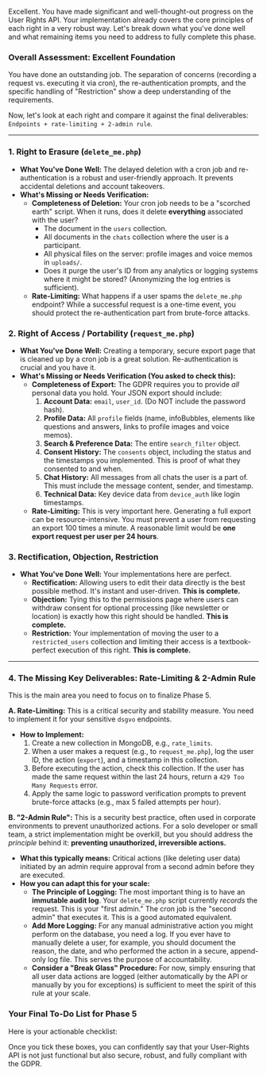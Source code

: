 Excellent. You have made significant and well-thought-out progress on the User Rights API. Your implementation already covers the core principles of each right in a very robust way. Let's break down what you've done well and what remaining items you need to address to fully complete this phase.

### Overall Assessment: Excellent Foundation

You have done an outstanding job. The separation of concerns (recording a request vs. executing it via cron), the re-authentication prompts, and the specific handling of "Restriction" show a deep understanding of the requirements.

Now, let's look at each right and compare it against the final deliverables: `Endpoints + rate-limiting + 2-admin rule`.

---

### 1. Right to Erasure (`delete_me.php`)

*   **What You've Done Well:** The delayed deletion with a cron job and re-authentication is a robust and user-friendly approach. It prevents accidental deletions and account takeovers.
*   **What's Missing or Needs Verification:**
    *   **Completeness of Deletion:** Your cron job needs to be a "scorched earth" script. When it runs, does it delete **everything** associated with the user?
        *   The document in the `users` collection.
        *   All documents in the `chats` collection where the user is a participant.
        *   All physical files on the server: profile images and voice memos in `uploads/`.
        *   Does it purge the user's ID from any analytics or logging systems where it might be stored? (Anonymizing the log entries is sufficient).
    *   **Rate-Limiting:** What happens if a user spams the `delete_me.php` endpoint? While a successful request is a one-time event, you should protect the re-authentication part from brute-force attacks.

### 2. Right of Access / Portability (`request_me.php`)

*   **What You've Done Well:** Creating a temporary, secure export page that is cleaned up by a cron job is a great solution. Re-authentication is crucial and you have it.
*   **What's Missing or Needs Verification (You asked to check this):**
    *   **Completeness of Export:** The GDPR requires you to provide *all* personal data you hold. Your JSON export should include:
        1.  **Account Data:** `email`, `user_id`. (Do NOT include the password hash).
        2.  **Profile Data:** All `profile` fields (name, infoBubbles, elements like questions and answers, links to profile images and voice memos).
        3.  **Search & Preference Data:** The entire `search_filter` object.
        4.  **Consent History:** The `consents` object, including the status and the timestamps you implemented. This is proof of what they consented to and when.
        5.  **Chat History:** All messages from all chats the user is a part of. This must include the message content, sender, and timestamp.
        6.  **Technical Data:** Key device data from `device_auth` like login timestamps.
    *   **Rate-Limiting:** This is very important here. Generating a full export can be resource-intensive. You must prevent a user from requesting an export 100 times a minute. A reasonable limit would be **one export request per user per 24 hours**.

### 3. Rectification, Objection, Restriction

*   **What You've Done Well:** Your implementations here are perfect.
    *   **Rectification:** Allowing users to edit their data directly is the best possible method. It's instant and user-driven. **This is complete.**
    *   **Objection:** Tying this to the permissions page where users can withdraw consent for optional processing (like newsletter or location) is exactly how this right should be handled. **This is complete.**
    *   **Restriction:** Your implementation of moving the user to a `restricted_users` collection and limiting their access is a textbook-perfect execution of this right. **This is complete.**

---

### 4. The Missing Key Deliverables: Rate-Limiting & 2-Admin Rule

This is the main area you need to focus on to finalize Phase 5.

**A. Rate-Limiting:**
This is a critical security and stability measure. You need to implement it for your sensitive `dsgvo` endpoints.

*   **How to Implement:**
    1.  Create a new collection in MongoDB, e.g., `rate_limits`.
    2.  When a user makes a request (e.g., to `request_me.php`), log the user ID, the action (`export`), and a timestamp in this collection.
    3.  Before executing the action, check this collection. If the user has made the same request within the last 24 hours, return a `429 Too Many Requests` error.
    4.  Apply the same logic to password verification prompts to prevent brute-force attacks (e.g., max 5 failed attempts per hour).

**B. "2-Admin Rule":**
This is a security best practice, often used in corporate environments to prevent unauthorized actions. For a solo developer or small team, a strict implementation might be overkill, but you should address the *principle* behind it: **preventing unauthorized, irreversible actions.**

*   **What this typically means:** Critical actions (like deleting user data) initiated by an admin require approval from a second admin before they are executed.
*   **How you can adapt this for your scale:**
    *   **The Principle of Logging:** The most important thing is to have an **immutable audit log**. Your `delete_me.php` script currently *records* the request. This is your "first admin." The cron job is the "second admin" that executes it. This is a good automated equivalent.
    *   **Add More Logging:** For any manual administrative action you might perform on the database, you need a log. If you ever have to manually delete a user, for example, you should document the reason, the date, and who performed the action in a secure, append-only log file. This serves the purpose of accountability.
    *   **Consider a "Break Glass" Procedure:** For now, simply ensuring that all user data actions are logged (either automatically by the API or manually by you for exceptions) is sufficient to meet the spirit of this rule at your scale.

### Your Final To-Do List for Phase 5

Here is your actionable checklist:

Once you tick these boxes, you can confidently say that your User-Rights API is not just functional but also secure, robust, and fully compliant with the GDPR.